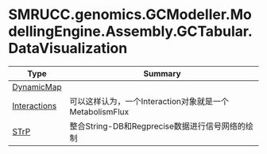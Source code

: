 ﻿
# SMRUCC.genomics.GCModeller.ModellingEngine.Assembly.GCTabular.DataVisualization

|Type|Summary|
|----|-------|
|[DynamicMap](./DynamicMap.md)||
|[Interactions](./Interactions.md)|可以这样认为，一个Interaction对象就是一个MetabolismFlux|
|[STrP](./STrP.md)|整合String-DB和Regprecise数据进行信号网络的绘制|

